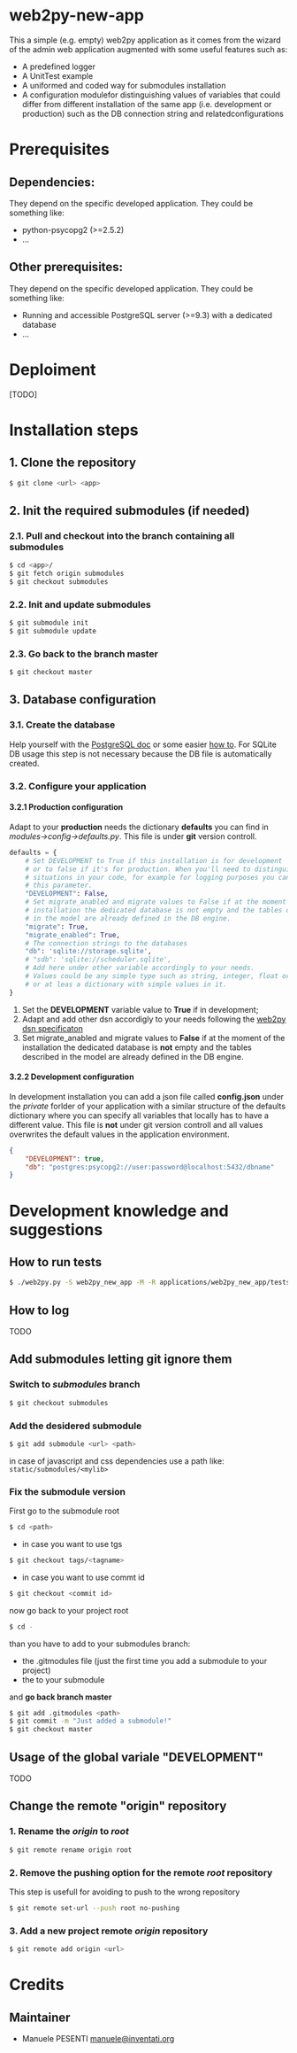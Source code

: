 web2py-new-app
==============

This a simple (e.g. empty) web2py application as it comes from the wizard
of the admin web application augmented with some useful features such as:

* A predefined logger
* A UnitTest example
* A uniformed and coded way for submodules installation
* A configuration modulefor distinguishing values of variables that could differ
  from different installation of the same app (i.e. development or production)
  such as the DB connection string and relatedconfigurations

Prerequisites
============================

## Dependencies:

They depend on the specific developed application. They could be something like:

* python-psycopg2 (>=2.5.2)
* ...

## Other prerequisites:

They depend on the specific developed application. They could be something like:

* Running and accessible PostgreSQL server (>=9.3)
  with a dedicated database
* ...

Deploiment
============================

[TODO]

Installation steps
============================

## 1. Clone the repository

```sh
$ git clone <url> <app>
```

## 2. Init the required submodules (**if needed**)

### 2.1. Pull and checkout into the branch containing all submodules

```sh
$ cd <app>/
$ git fetch origin submodules
$ git checkout submodules
```

### 2.2. Init and update submodules

```sh
$ git submodule init
$ git submodule update
```

### 2.3. Go back to the branch master

```sh
$ git checkout master
```

## 3. Database configuration

### 3.1. Create the database

Help yourself with the [PostgreSQL doc][] or some easier [how to][].
For SQLite DB usage this step is not necessary because the DB file
is automatically created.

### 3.2. Configure your application

#### 3.2.1 Production configuration

Adapt to your **production** needs the dictionary **defaults** you can find in
_modules->config->defaults.py_. This file is under **git** version controll.

```python
defaults = {
    # Set DEVELOPMENT to True if this installation is for development
    # or to false if it's for production. When you'll need to distinguish the two
	# situations in your code, for example for logging purposes you can refere to
	# this parameter.
    "DEVELOPMENT": False, 												   # [1]
    # Set migrate_anabled and migrate values to False if at the moment of the
    # installation the dedicated database is not empty and the tables described
    # in the model are already defined in the DB engine.
    "migrate": True, 													   # [3]
    "migrate_enabled": True, 											   # [3]
    # The connection strings to the databases
    "db": 'sqlite://storage.sqlite', 									   # [2]
    # "sdb": 'sqlite://scheduler.sqlite', 								   # [2]
    # Add here under other variable accordingly to your needs.
	# Values could be any simple type such as string, integer, float or boolean
	# or at leas a dictionary with simple values in it.
}
```

1. Set the **DEVELOPMENT** variable value to **True** if in development;
2. Adapt and add other dsn accordigly to your needs following the [web2py dsn specificaton][]
3. Set migrate_anabled and migrate values to **False** if at the moment of the
installation the dedicated database is **not** empty and the tables
described in the model are already defined in the DB engine.

#### 3.2.2 Development configuration

In development installation you can add a json file called **config.json** under
the _private_ forlder of your application with a similar structure of the defaults
dictionary where you can specify all variables that locally has to have a different
value. This file is **not** under git version controll and all values overwrites
the default values in the application environment.

```json
{
    "DEVELOPMENT": true, 
    "db": "postgres:psycopg2://user:password@localhost:5432/dbname"
}
```

Development knowledge and suggestions
============================

## How to run tests

```sh
$ ./web2py.py -S web2py_new_app -M -R applications/web2py_new_app/tests/*.py
```

## How to log

TODO

## Add submodules letting git ignore them

### Switch to *submodules* branch

```sh
$ git checkout submodules
```

### Add the desidered submodule

```sh
$ git add submodule <url> <path>
```

in case of javascript and css dependencies use a path like: ```static/submodules/<mylib>```

### Fix the submodule version

First go to the submodule root

```sh
$ cd <path>
```

* in case you want to use tgs
```sh
$ git checkout tags/<tagname>
```
* in case you want to use commt id
```sh
$ git checkout <commit id>
```

now go back to your project root

```sh
$ cd -
```

than you have to add to your submodules branch:
* the .gitmodules file (just the first time you add a submodule to your project)
* the <path> to your submodule

and **go back branch master**

```sh
$ git add .gitmodules <path>
$ git commit -m "Just added a submodule!"
$ git checkout master
```

## Usage of the global variale "DEVELOPMENT"

TODO

## Change the remote "origin" repository

### 1. Rename the *origin* to *root*

```sh
$ git remote rename origin root
```

### 2. Remove the pushing option for the remote *root* repository

This step is usefull for avoiding to push to the wrong repository

```sh
$ git remote set-url --push root no-pushing
```

### 3. Add a new project remote *origin* repository

```sh
$ git remote add origin <url>
```

[web2py dsn specificaton]: http://www.web2py.com/books/default/chapter/29/06/the-database-abstraction-layer#Connection-strings
[PostgreSQL doc]: http://www.postgresql.org/docs/9.3/static/
[how to]: http://www.cyberciti.biz/faq/howto-add-postgresql-user-account/


Credits
=======

Maintainer
-----------

* Manuele PESENTI <manuele@inventati.org>
